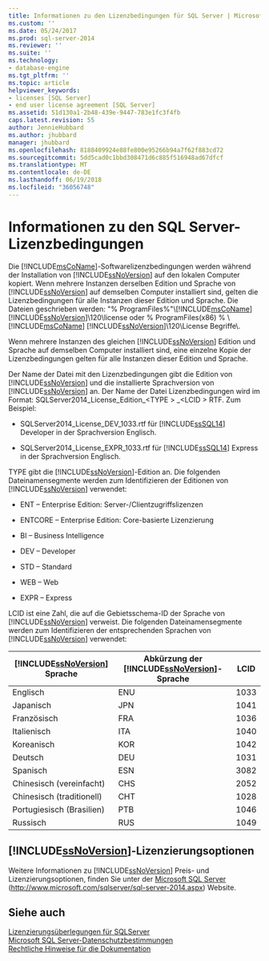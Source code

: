 ```yaml
---
title: Informationen zu den Lizenzbedingungen für SQL Server | Microsoft Docs
ms.custom: ''
ms.date: 05/24/2017
ms.prod: sql-server-2014
ms.reviewer: ''
ms.suite: ''
ms.technology:
- database-engine
ms.tgt_pltfrm: ''
ms.topic: article
helpviewer_keywords:
- licenses [SQL Server]
- end user license agreement [SQL Server]
ms.assetid: 51d130a1-2b48-439e-9447-783e1fc3f4fb
caps.latest.revision: 55
author: JennieHubbard
ms.author: jhubbard
manager: jhubbard
ms.openlocfilehash: 8188409924e88fe800e95266b94a7f62f883cd72
ms.sourcegitcommit: 5dd5cad0c1bbd308471d6c885f516948ad67dfcf
ms.translationtype: MT
ms.contentlocale: de-DE
ms.lasthandoff: 06/19/2018
ms.locfileid: "36056748"
---
```

# <a name="about-the-sql-server-license-terms"></a>Informationen zu den SQL Server-Lizenzbedingungen
  Die [!INCLUDE[msCoName](../includes/msconame-md.md)]-Softwarelizenzbedingungen werden während der Installation von [!INCLUDE[ssNoVersion](../includes/ssnoversion-md.md)] auf den lokalen Computer kopiert. Wenn mehrere Instanzen derselben Edition und Sprache von [!INCLUDE[ssNoVersion](../includes/ssnoversion-md.md)] auf demselben Computer installiert sind, gelten die Lizenzbedingungen für alle Instanzen dieser Edition und Sprache. Die Dateien geschrieben werden: "% ProgramFiles%"\\[!INCLUDE[msCoName](../includes/msconame-md.md)][!INCLUDE[ssNoVersion](../includes/ssnoversion-md.md)]\120\license oder % ProgramFiles(x86) % \ [!INCLUDE[msCoName](../includes/msconame-md.md)] [!INCLUDE[ssNoVersion](../includes/ssnoversion-md.md)]\120\License Begriffe\\.  
  
 Wenn mehrere Instanzen des gleichen [!INCLUDE[ssNoVersion](../includes/ssnoversion-md.md)] Edition und Sprache auf demselben Computer installiert sind, eine einzelne Kopie der Lizenzbedingungen gelten für alle Instanzen dieser Edition und Sprache.  
  
 Der Name der Datei mit den Lizenzbedingungen gibt die Edition von [!INCLUDE[ssNoVersion](../includes/ssnoversion-md.md)] und die installierte Sprachversion von [!INCLUDE[ssNoVersion](../includes/ssnoversion-md.md)] an. Der Name der Datei Lizenzbedingungen wird im Format: SQLServer2014_License_Edition_\<TYPE > _\<LCID > RTF. Zum Beispiel:  
  
-   SQLServer2014_License_DEV_1033.rtf für [!INCLUDE[ssSQL14](../includes/sssql14-md.md)] Developer in der Sprachversion Englisch.  
  
-   SQLServer2014_License_EXPR_1033.rtf für [!INCLUDE[ssSQL14](../includes/sssql14-md.md)] Express in der Sprachversion Englisch.  
  
 TYPE gibt die [!INCLUDE[ssNoVersion](../includes/ssnoversion-md.md)]-Edition an. Die folgenden Dateinamensegmente werden zum Identifizieren der Editionen von [!INCLUDE[ssNoVersion](../includes/ssnoversion-md.md)] verwendet:  
  
-   ENT – Enterprise Edition: Server-/Clientzugriffslizenzen  
  
-   ENTCORE – Enterprise Edition: Core-basierte Lizenzierung  
  
-   BI – Business Intelligence  
  
-   DEV – Developer  
  
-   STD – Standard  
  
-   WEB – Web  
  
-   EXPR – Express  
  
 LCID ist eine Zahl, die auf die Gebietsschema-ID der Sprache von [!INCLUDE[ssNoVersion](../includes/ssnoversion-md.md)] verweist.  Die folgenden Dateinamensegmente werden zum Identifizieren der entsprechenden Sprachen von [!INCLUDE[ssNoVersion](../includes/ssnoversion-md.md)] verwendet:  
  
|[!INCLUDE[ssNoVersion](../includes/ssnoversion-md.md)] Sprache|Abkürzung der [!INCLUDE[ssNoVersion](../includes/ssnoversion-md.md)]-Sprache|LCID|  
|----------------------------------------|---------------------------------------------------------|----------|  
|Englisch|ENU|1033|  
|Japanisch|JPN|1041|  
|Französisch|FRA|1036|  
|Italienisch|ITA|1040|  
|Koreanisch|KOR|1042|  
|Deutsch|DEU|1031|  
|Spanisch|ESN|3082|  
|Chinesisch (vereinfacht)|CHS|2052|  
|Chinesisch (traditionell)|CHT|1028|  
|Portugiesisch (Brasilien)|PTB|1046|  
|Russisch|RUS|1049|  
  
## <a name="includessnoversionincludesssnoversion-mdmd-licensing-options"></a>[!INCLUDE[ssNoVersion](../includes/ssnoversion-md.md)]-Lizenzierungsoptionen  
 Weitere Informationen zu [!INCLUDE[ssNoVersion](../includes/ssnoversion-md.md)] Preis- und Lizenzierungsoptionen, finden Sie unter der [Microsoft SQL Server](http://www.microsoft.com/sqlserver/sql-server-2014.aspx) (http://www.microsoft.com/sqlserver/sql-server-2014.aspx) Website.  
  
## <a name="see-also"></a>Siehe auch  
 [Lizenzierungsüberlegungen für SQLServer](../../2014/sql-server/install/licensing-considerations-for-sql-server.md)   
 [Microsoft SQL Server-Datenschutzbestimmungen](../../2014/getting-started/microsoft-sql-server-privacy-statement.md)   
 [Rechtliche Hinweise für die Dokumentation](../../2014/getting-started/legal-notice-for-documentation.md)  
  
  